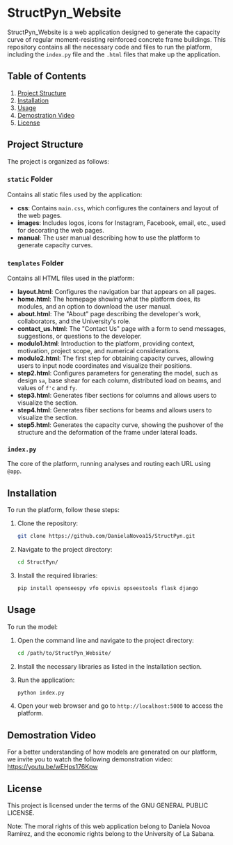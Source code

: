 # StructPyn_Website

StructPyn_Website is a web application designed to generate the capacity curve of regular moment-resisting reinforced concrete frame buildings. This repository contains all the necessary code and files to run the platform, including the `index.py` file and the `.html` files that make up the application.

## Table of Contents

1. [Project Structure](#project-structure)
2. [Installation](#installation)
3. [Usage](#usage)
4. [Demostration Video](#video)
6. [License](#license)

## Project Structure

The project is organized as follows:

### `static` Folder
Contains all static files used by the application:
- **css**: Contains `main.css`, which configures the containers and layout of the web pages.
- **images**: Includes logos, icons for Instagram, Facebook, email, etc., used for decorating the web pages.
- **manual**: The user manual describing how to use the platform to generate capacity curves.

### `templates` Folder
Contains all HTML files used in the platform:
- **layout.html**: Configures the navigation bar that appears on all pages.
- **home.html**: The homepage showing what the platform does, its modules, and an option to download the user manual.
- **about.html**: The "About" page describing the developer's work, collaborators, and the University's role.
- **contact_us.html**: The "Contact Us" page with a form to send messages, suggestions, or questions to the developer.
- **modulo1.html**: Introduction to the platform, providing context, motivation, project scope, and numerical considerations.
- **modulo2.html**: The first step for obtaining capacity curves, allowing users to input node coordinates and visualize their positions.
- **step2.html**: Configures parameters for generating the model, such as design `sa`, base shear for each column, distributed load on beams, and values of `f'c` and `fy`.
- **step3.html**: Generates fiber sections for columns and allows users to visualize the section.
- **step4.html**: Generates fiber sections for beams and allows users to visualize the section.
- **step5.html**: Generates the capacity curve, showing the pushover of the structure and the deformation of the frame under lateral loads.

### `index.py`
The core of the platform, running analyses and routing each URL using `@app`.

## Installation

To run the platform, follow these steps:

1. Clone the repository:
    ```sh
    git clone https://github.com/DanielaNovoa15/StructPyn.git
    ```

2. Navigate to the project directory:
    ```sh
    cd StructPyn/
    ```

3. Install the required libraries:
    ```sh
    pip install openseespy vfo opsvis opseestools flask django
    ```

## Usage

To run the model:

1. Open the command line and navigate to the project directory:
    ```sh
    cd /path/to/StructPyn_Website/
    ```

2. Install the necessary libraries as listed in the Installation section.

3. Run the application:
    ```sh
    python index.py
    ```

4. Open your web browser and go to `http://localhost:5000` to access the platform.

## Demostration Video

For a better understanding of how models are generated on our platform, we invite you to watch the following demonstration video:
https://youtu.be/wEHps176Kpw

## License

This project is licensed under the terms of the GNU GENERAL PUBLIC LICENSE.

Note: The moral rights of this web application belong to Daniela Novoa Ramírez, and the economic rights belong to the University of La Sabana.
